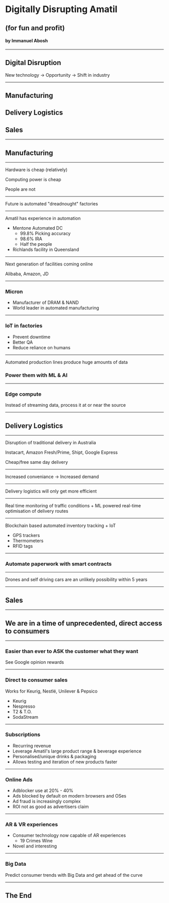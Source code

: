 <!-- http://www.intervaltimer.com/timers/8545455-presentation -->
<!-- https://www.online-stopwatch.com/loop-countdown/full-screen/ -->

# Digitally Disrupting Amatil

## (for fun and profit)

#### by Immanuel Abosh

---

<!-- -->
## Digital Disruption

New technology →  Opportunity →  Shift in industry

---

## Manufacturing

## Delivery Logistics

## Sales

---

## Manufacturing

---

Hardware is cheap (relatively)

Computing power is cheap

People are not

---

Future is automated "dreadnought" factories

---

Amatil has experience in automation

- Mentone Automated DC
  - 99.8% Picking accuracy
  - 98.6% IRA
  - Half the people
- Richlands facility in Queensland

---

Next generation of facilities coming online

Alibaba, Amazon, JD

---

### Micron

- Manufacturer of DRAM & NAND
- World leader in automated manufacturing

---

### IoT in factories

- Prevent downtime
- Better QA
- Reduce reliance on humans

---

Automated production lines produce huge amounts of data

### Power them with ML & AI

---

### Edge compute

Instead of streaming data, process it at or near the source

---

## Delivery Logistics

---

Disruption of traditional delivery in Australia

Instacart, Amazon Fresh/Prime, Shipt, Google Express

Cheap/free same day delivery

---

Increased conveniance → Increased demand

---

Delivery logistics will only get more efficient

---

Real time monitoring of traffic conditions + ML powered real-time optimisation of delivery routes

---

Blockchain based automated inventory tracking + IoT

- GPS trackers
- Thermometers
- RFID tags

---

### Automate paperwork with smart contracts

---

Drones and self driving cars are an unlikely possibility within 5 years

---

## Sales

---

## We are in a time of unprecedented, direct access to consumers

---

### Easier than ever to ASK the customer what they want

See Google opinion rewards

---

### Direct to consumer sales

Works for Keurig, Nestlé, Unilever & Pepsico

- Keurig
- Nespresso
- T2 & T.O.
- SodaStream

---

### Subscriptions

- Recurring revenue
- Leverage Amatil's large product range & beverage experience
- Personalised/unique drinks & packaging
- Allows testing and iteration of new products faster

---

### Online Ads

- Adblocker use at 20% - 40%
- Ads blocked by default on modern browsers and OSes
- Ad fraud is increasingly complex
- ROI not as good as advertisers claim

---

### AR & VR experiences

- Consumer technology now capable of AR experiences
  - 19 Crimes Wine
- Novel and interesting

---

### Big Data

Predict consumer trends with Big Data and get ahead of the curve

---

## The End
